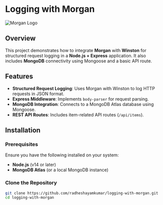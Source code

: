 # Logging with Morgan

![Morgan Logo](https://upload.wikimedia.org/wikipedia/commons/thumb/6/64/Expressjs.png/320px-Expressjs.png)

## Overview

This project demonstrates how to integrate **Morgan** with **Winston** for structured request logging in a **Node.js + Express** application. It also includes **MongoDB** connectivity using Mongoose and a basic API route.

## Features

- **Structured Request Logging**: Uses Morgan with Winston to log HTTP requests in JSON format.
- **Express Middleware**: Implements `body-parser` for request parsing.
- **MongoDB Integration**: Connects to a MongoDB Atlas database using Mongoose.
- **REST API Routes**: Includes item-related API routes (`/api/items`).

## Installation

### Prerequisites

Ensure you have the following installed on your system:

- **Node.js** (v14 or later)
- **MongoDB Atlas** (or a local MongoDB instance)

### Clone the Repository

```sh
git clone https://github.com/radheshayamkumar/logging-with-morgan.git
cd logging-with-morgan


